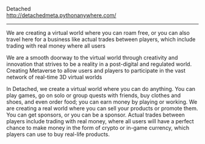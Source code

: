 Detached                                                               
http://detachedmeta.pythonanywhere.com/

--------------------
We are creating a virtual world where you can roam free, or you can also travel here for a business like actual trades between players, which include trading with real money where all users

We are a smooth doorway to the virtual world through creativity and innovation that strives to be a reality in a post-digital and regulated world. Creating Metaverse to allow users and players to participate in the vast network of real-time 3D virtual worlds

In Detached, we create a virtual world where you can do anything. You can play games, go on solo or group quests with friends, buy clothes and shoes, and even order food; you can earn money by playing or working. We are creating a real world where you can sell your products or promote them. You can get sponsors, or you can be a sponsor. Actual trades between players include trading with real money, where all users will have a perfect chance to make money in the form of crypto or in-game currency, which players can use to buy real-life products.
